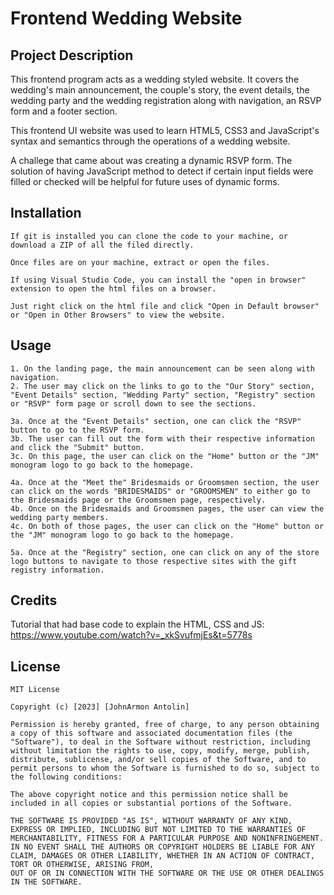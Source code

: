 # Frontend Wedding Website

## Project Description 
This frontend program acts as a wedding styled website. It covers the wedding's main announcement, the couple's story, the event details, the wedding party and the wedding registration along with navigation, an RSVP form and a footer section. 

This frontend UI website was used to learn HTML5, CSS3 and JavaScript's syntax and semantics through the operations of a wedding website.

A challege that came about was creating a dynamic RSVP form. The solution of having JavaScript method to detect if certain input fields were filled or checked will be helpful for future uses of dynamic forms.

## Installation
    If git is installed you can clone the code to your machine, or download a ZIP of all the filed directly. 

    Once files are on your machine, extract or open the files. 

    If using Visual Studio Code, you can install the "open in browser" extension to open the html files on a browser.

    Just right click on the html file and click "Open in Default browser" or "Open in Other Browsers" to view the website.

## Usage
    1. On the landing page, the main announcement can be seen along with navigation.
    2. The user may click on the links to go to the "Our Story" section, "Event Details" section, "Wedding Party" section, "Registry" section or "RSVP" form page or scroll down to see the sections.

    3a. Once at the "Event Details" section, one can click the "RSVP" button to go to the RSVP form.
    3b. The user can fill out the form with their respective information and click the "Submit" button.
    3c. On this page, the user can click on the "Home" button or the "JM" monogram logo to go back to the homepage. 

    4a. Once at the "Meet the" Bridesmaids or Groomsmen section, the user can click on the words "BRIDESMAIDS" or "GROOMSMEN" to either go to the Bridesmaids page or the Groomsmen page, respectively.
    4b. Once on the Bridesmaids and Groomsmen pages, the user can view the wedding party members.
    4c. On both of those pages, the user can click on the "Home" button or the "JM" monogram logo to go back to the homepage. 

    5a. Once at the "Registry" section, one can click on any of the store logo buttons to navigate to those respective sites with the gift registry information.

## Credits
Tutorial that had base code to explain the HTML, CSS and JS: https://www.youtube.com/watch?v=_xkSvufmjEs&t=5778s

## License 
    MIT License

    Copyright (c) [2023] [JohnArmon Antolin]

    Permission is hereby granted, free of charge, to any person obtaining a copy of this software and associated documentation files (the "Software"), to deal in the Software without restriction, including without limitation the rights to use, copy, modify, merge, publish, distribute, sublicense, and/or sell copies of the Software, and to permit persons to whom the Software is furnished to do so, subject to the following conditions:

    The above copyright notice and this permission notice shall be included in all copies or substantial portions of the Software.

    THE SOFTWARE IS PROVIDED "AS IS", WITHOUT WARRANTY OF ANY KIND, EXPRESS OR IMPLIED, INCLUDING BUT NOT LIMITED TO THE WARRANTIES OF MERCHANTABILITY, FITNESS FOR A PARTICULAR PURPOSE AND NONINFRINGEMENT. IN NO EVENT SHALL THE AUTHORS OR COPYRIGHT HOLDERS BE LIABLE FOR ANY CLAIM, DAMAGES OR OTHER LIABILITY, WHETHER IN AN ACTION OF CONTRACT, TORT OR OTHERWISE, ARISING FROM,
    OUT OF OR IN CONNECTION WITH THE SOFTWARE OR THE USE OR OTHER DEALINGS IN THE SOFTWARE.